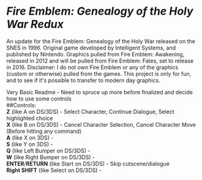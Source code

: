 # **_Fire Emblem: Genealogy of the Holy War Redux_**
An update for the Fire Emblem: Genealogy of the Holy War released on the SNES in 1996. Original game developed by Intelligent Systems, and published by Nintendo. Graphics pulled from Fire Emblem: Awakening, released in 2012 and will be pulled from Fire Emblem: Fates, set to release in 2016. Disclaimer: I do not own Fire Emblem or any of the graphics (custom or otherwise) pulled from the games. This project is only for fun, and to see if it's possible to transfer to modern day graphics. 

Very Basic Readme - Need to spruce up more before finalized and decide how to use some controls <br />
##Controls:  <br />
**Z** (like A on DS/3DS) - Select Character, Continue Dialogue, Select highlighted choice <br />
**X** (like B on DS/3DS) - Cancel Character Selection, Cancel Character Move (Before hitting any command) <br />
**A** (like X on 3DS) -  <br />
**S** (like Y on 3DS) -  <br />
**Q** (like Left Bumper on DS/3DS) -  <br />
**W** (like Right Bumper on DS/3DS) -  <br />
**ENTER**/**RETURN** (like Start on DS/3DS) - Skip cutscene/dialogue <br />
**Right SHIFT** (like Select on DS/3DS) -  <br />
